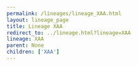 ```yaml
---
permalink: /lineages/lineage_XAA.html
layout: lineage_page
title: Lineage XAA
redirect_to: ../lineage.html?lineage=XAA
lineage: XAA
parent: None
children: ['XAA']
---
```

